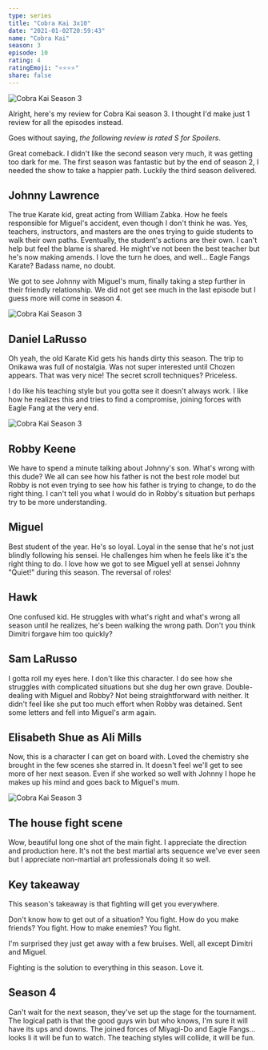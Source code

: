 ```yaml
---
type: series
title: "Cobra Kai 3x10"
date: "2021-01-02T20:59:43"
name: "Cobra Kai"
season: 3
episode: 10
rating: 4
ratingEmoji: "⭐️⭐️⭐️⭐️"
share: false
---
```


![Cobra Kai Season 3](https://cldup.com/s7jZtx5NVv.jpg)

Alright, here's my review for Cobra Kai season 3. I thought I'd make just 1 review for all the episodes instead.

Goes without saying, _the following review is rated S for Spoilers_.

Great comeback. I didn't like the second season very much, it was getting too dark for me. The first season was fantastic but by the end of season 2, I needed the show to take a happier path. Luckily the third season delivered.

## Johnny Lawrence

The true Karate kid, great acting from William Zabka. How he feels responsible for Miguel's accident, even though I don't think he was. Yes, teachers, instructors, and masters are the ones trying to guide students to walk their own paths. Eventually, the student's actions are their own. I can't help but feel the blame is shared. He might've not been the best teacher but he's now making amends. I love the turn he does, and well... Eagle Fangs Karate? Badass name, no doubt.

We got to see Johnny with Miguel's mum, finally taking a step further in their friendly relationship. We did not get see much in the last episode but I guess more will come in season 4.

![Cobra Kai Season 3](https://cldup.com/XqTWjXwC3h.jpg)

## Daniel LaRusso

Oh yeah, the old Karate Kid gets his hands dirty this season. The trip to Onikawa was full of nostalgia. Was not super interested until Chozen appears. That was very nice! The secret scroll techniques? Priceless.

I do like his teaching style but you gotta see it doesn't always work. I like how he realizes this and tries to find a compromise, joining forces with Eagle Fang at the very end.

![Cobra Kai Season 3](https://cldup.com/6t8LqvC08j.jpg)

## Robby Keene

We have to spend a minute talking about Johnny's son. What's wrong with this dude? We all can see how his father is not the best role model but Robby is not even trying to see how his father is trying to change, to do the right thing. I can't tell you what I would do in Robby's situation but perhaps try to be more understanding.

## Miguel

Best student of the year. He's so loyal. Loyal in the sense that he's not just blindly following his sensei. He challenges him when he feels like it's the right thing to do. I love how we got to see Miguel yell at sensei Johnny "Quiet!" during this season. The reversal of roles!

## Hawk

One confused kid. He struggles with what's right and what's wrong all season until he realizes, he's been walking the wrong path. Don't you think Dimitri forgave him too quickly?

## Sam LaRusso

I gotta roll my eyes here. I don't like this character. I do see how she struggles with complicated situations but she dug her own grave. Double-dealing with Miguel and Robby? Not being straightforward with neither. It didn't feel like she put too much effort when Robby was detained. Sent some letters and fell into Miguel's arm again.

## Elisabeth Shue as Ali Mills

Now, this is a character I can get on board with. Loved the chemistry she brought in the few scenes she starred in. It doesn't feel we'll get to see more of her next season. Even if she worked so well with Johnny I hope he makes up his mind and goes back to Miguel's mum.

![Cobra Kai Season 3](https://cldup.com/WAxen9V0Us.jpg)

## The house fight scene

Wow, beautiful long one shot of the main fight. I appreciate the direction and production here. It's not the best martial arts sequence we've ever seen but I appreciate non-martial art professionals doing it so well.

## Key takeaway

This season's takeaway is that fighting will get you everywhere.

Don't know how to get out of a situation? You fight.
How do you make friends? You fight.
How to make enemies? You fight.

I'm surprised they just get away with a few bruises. Well, all except Dimitri and Miguel.

Fighting is the solution to everything in this season. Love it.

## Season 4

Can't wait for the next season, they've set up the stage for the tournament. The logical path is that the good guys win but who knows, I'm sure it will have its ups and downs. The joined forces of Miyagi-Do and Eagle Fangs... looks li it will be fun to watch. The teaching styles will collide, it will be fun.
